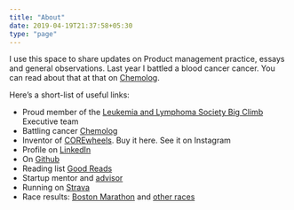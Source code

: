 ```yaml
---
title: "About"
date: 2019-04-19T21:37:58+05:30
type: "page"
---
```

I use this space to share updates on Product management practice, essays and general observations. Last year I battled a blood cancer cancer. You can read about that at that on [Chemolog](http://www.chemolog.com/). 

Here’s a short-list of useful links:
* Proud member of the [Leukemia and Lymphoma Society Big Climb](https://www.facebook.com/LLSGBA/posts/ari-akerstein-was-diagnosed-with-blood-cancer-two-years-ago-as-a-father-and-husb/10158461765008724/) Executive team
* Battling cancer [Chemolog](http://www.chemolog.com/)
* Inventor of [COREwheels](https://www.amazon.com/SKLZ-APD-CW01-02-Dynamic-Strength-Trainer/dp/B00C81JUS2/ref=sr_1_2_sspa). Buy it here. See it on Instagram 
* Profile on [LinkedIn](https://www.linkedin.com/in/ariakerstein/)
* On [Github](https://github.com/ariakerstein)
* Reading list [Good Reads](https://www.goodreads.com/review/list/59584576?shelf=%23ALL%23)
* Startup mentor and [advisor](https://www.about.greatnonprofits.org/advisory-board)
* Running on [Strava](https://www.strava.com/dashboard)
* Race results: [Boston Marathon](http://registration.baa.org/cfm_Archive/iframe_ArchiveSearch.cfm) and [other races](https://www.runraceresults.com/Secure/RaceResults.cfm?ID=RCLF2016)